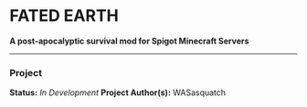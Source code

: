 # FATED EARTH
**A post-apocalyptic survival mod for Spigot Minecraft Servers**
***


### Project
**Status:** *In Development*
**Project Author(s):** WASasquatch



